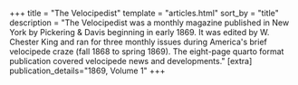 +++
title = "The Velocipedist"
template = "articles.html"
sort_by = "title"
description = "The Velocipedist was a monthly magazine published in New York by Pickering & Davis beginning in early 1869. It was edited by W. Chester King and ran for three monthly issues during America's brief velocipede craze (fall 1868 to spring 1869). The eight-page quarto format publication covered velocipede news and developments."
[extra]
publication_details="1869, Volume 1"
+++